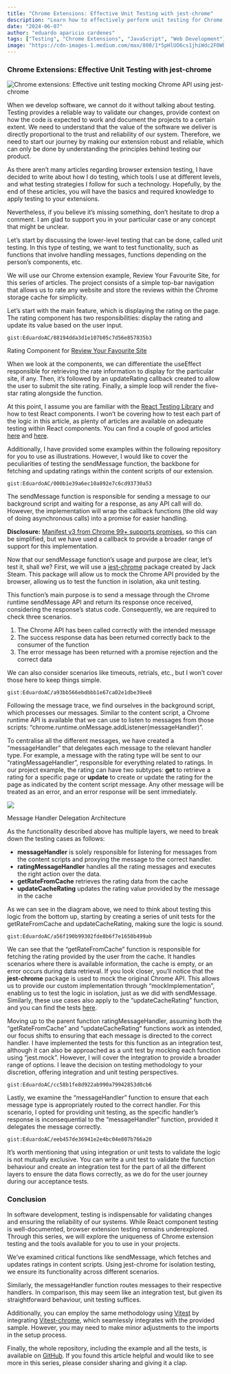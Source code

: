 ```yaml
---
title: "Chrome Extensions: Effective Unit Testing with jest-chrome"
description: "Learn how to effectively perform unit testing for Chrome extensions using jest-chrome."
date: "2024-06-07"
author: "eduardo aparicio cardenes"
tags: ["Testing", "Chrome Extensions", "JavaScript", "Web Development"]
image: "https://cdn-images-1.medium.com/max/800/1*5pHlUO6cs1jhiWdc2F0WbA.png"
---
```


### Chrome Extensions: Effective Unit Testing with jest-chrome

![Chrome extensions: Effective unit testing mocking Chrome API using jest-chrome](https://cdn-images-1.medium.com/max/800/1*5pHlUO6cs1jhiWdc2F0WbA.png)

When we develop software, we cannot do it without talking about testing. Testing provides a reliable way to validate our changes, provide context on how the code is expected to work and document the projects to a certain extent. We need to understand that the value of the software we deliver is directly proportional to the trust and reliability of our system. Therefore, we need to start our journey by making our extension robust and reliable, which can only be done by understanding the principles behind testing our product.

As there aren’t many articles regarding browser extension testing, I have decided to write about how I do testing, which tools I use at different levels, and what testing strategies I follow for such a technology. Hopefully, by the end of these articles, you will have the basics and required knowledge to apply testing to your extensions.

Nevertheless, if you believe it’s missing something, don’t hesitate to drop a comment. I am glad to support you in your particular case or any concept that might be unclear.

Let’s start by discussing the lower-level testing that can be done, called unit testing. In this type of testing, we want to test functionality, such as functions that involve handling messages, functions depending on the person’s components, etc.

We will use our Chrome extension example, Review Your Favourite Site, for this series of articles. The project consists of a simple top-bar navigation that allows us to rate any website and store the reviews within the Chrome storage cache for simplicity.

Let’s start with the main feature, which is displaying the rating on the page. The rating component has two responsibilities: display the rating and update its value based on the user input.

```gist:EduardoAC/88194dda3d1e107b05c7d56e857835b3```

Rating Component for [Review Your Favourite Site](https://github.com/EduardoAC/site-review-extension)

When we look at the components, we can differentiate the useEffect responsible for retrieving the rate information to display for the particular site, if any. Then, it’s followed by an updateRating callback created to allow the user to submit the site rating. Finally, a simple loop will render the five-star rating alongside the function.

At this point, I assume you are familiar with the [React Testing Library](https://testing-library.com/) and how to test React components. I won’t be covering how to test each part of the logic in this article, as plenty of articles are available on adequate testing within React components. You can find a couple of good articles [here](https://testing-library.com/docs/react-testing-library/example-intro) and [here](https://www.freecodecamp.org/news/write-unit-tests-using-react-testing-library/).

Additionally, I have provided some examples within the following repository for you to use as illustrations. However, I would like to cover the peculiarities of testing the sendMessage function, the backbone for fetching and updating ratings within the content scripts of our extension.

```gist:EduardoAC/000b1e39a6ec10a892e7c6cd93730a53```

The sendMessage function is responsible for sending a message to our background script and waiting for a response, as any API call will do. However, the implementation will wrap the callback functions (the old way of doing asynchronous calls) into a promise for easier handling.

**Disclosure:** [Manifest v3 from Chrome 99+ supports promises](https://developer.chrome.com/docs/extensions/reference/api/runtime#returns_11), so this can be simplified, but we have used a callback to provide a broader range of support for this implementation.

Now that our sendMessage function’s usage and purpose are clear, let’s test it, shall we? First, we will use a [jest-chrome](https://www.npmjs.com/package/jest-chrome) package created by Jack Steam. This package will allow us to mock the Chrome API provided by the browser, allowing us to test the function in isolation, aka unit testing.

This function’s main purpose is to send a message through the Chrome runtime sendMessage API and return its response once received, considering the response’s status code. Consequently, we are required to check three scenarios.

1.  The Chrome API has been called correctly with the intended message
2.  The success response data has been returned correctly back to the consumer of the function
3.  The error message has been returned with a promise rejection and the correct data

We can also consider scenarios like timeouts, retrials, etc., but I won’t cover those here to keep things simple.

```gist:EduardoAC/a93bb566ebdbbb1e67ca02e1dbe39ee8```

Following the message trace, we find ourselves in the background script, which processes our messages. Similar to the content script, a Chrome runtime API is available that we can use to listen to messages from those scripts: “chrome.runtime.onMessage.addListener(messageHandler)”.

To centralise all the different messages, we have created a “messageHandler” that delegates each message to the relevant handler type. For example, a message with the rating type will be sent to our “ratingMessageHandler”, responsible for everything related to ratings. In our project example, the rating can have two subtypes: **get** to retrieve a rating for a specific page or **update** to create or update the rating for the page as indicated by the content script message. Any other message will be treated as an error, and an error response will be sent immediately.

![](https://cdn-images-1.medium.com/max/800/1*5ED-Geg2-Q9h5SdUvSRFcw.png)

Message Handler Delegation Architecture

As the functionality described above has multiple layers, we need to break down the testing cases as follows:

*   **messageHandler** is solely responsible for listening for messages from the content scripts and proxying the message to the correct handler.
*   **ratingMessageHandler** handles all the rating messages and executes the right action over the data.
*   **getRateFromCache** retrieves the rating data from the cache
*   **updateCacheRating** updates the rating value provided by the message in the cache

As we can see in the diagram above, we need to think about testing this logic from the bottom up, starting by creating a series of unit tests for the getRateFromCache and updateCacheRating, making sure the logic is sound.

```gist:EduardoAC/a56f190b99302fde8b6f7e1650b499ab```

We can see that the “getRateFromCache” function is responsible for fetching the rating provided by the user from the cache. It handles scenarios where there is available information, the cache is empty, or an error occurs during data retrieval. If you look closer, you’ll notice that the **jest-chrome** package is used to mock the original Chrome API. This allows us to provide our custom implementation through “mockImplementation”, enabling us to test the logic in isolation, just as we did with sendMessage. Similarly, these use cases also apply to the “updateCacheRating” function, and you can find the tests [here](https://github.com/EduardoAC/site-review-extension/blob/master/src/serviceWorker/events/onMessageHandlers/updateCacheRating.test.ts).

Moving up to the parent function ratingMessageHandler, assuming both the “getRateFromCache” and “updateCacheRating” functions work as intended, our focus shifts to ensuring that each message is directed to the correct handler. I have implemented the tests for this function as an integration test, although it can also be approached as a unit test by mocking each function using “jest.mock”. However, I will cover the integration to provide a broader range of options. I leave the decision on testing methodology to your discretion, offering integration and unit testing perspectives.

```gist:EduardoAC/cc58b1fe8d922ab990a79942853d0cb6```

Lastly, we examine the “messageHandler” function to ensure that each message type is appropriately routed to the correct handler. For this scenario, I opted for providing unit testing, as the specific handler’s response is inconsequential to the “messageHandler” function, provided it delegates the message correctly.

```gist:EduardoAC/eeb457de36941e2e4bc04e807b766a20```

It’s worth mentioning that using integration or unit tests to validate the logic is not mutually exclusive. You can write a unit test to validate the function behaviour and create an integration test for the part of all the different layers to ensure the data flows correctly, as we do for the user journey during our acceptance tests.

### Conclusion

In software development, testing is indispensable for validating changes and ensuring the reliability of our systems. While React component testing is well-documented, browser extension testing remains underexplored. Through this series, we will explore the uniqueness of Chrome extension testing and the tools available for you to use in your projects.

We’ve examined critical functions like sendMessage, which fetches and updates ratings in content scripts. Using jest-chrome for isolation testing, we ensure its functionality across different scenarios.

Similarly, the messageHandler function routes messages to their respective handlers. In comparison, this may seem like an integration test, but given its straightforward behaviour, unit testing suffices.

Additionally, you can employ the same methodology using [Vitest](https://vitest.dev/) by integrating [Vitest-chrome](https://github.com/probil/vitest-chrome), which seamlessly integrates with the provided sample. However, you may need to make minor adjustments to the imports in the setup process.

Finally, the whole repository, including the example and all the tests, is available on [GitHub](https://github.com/EduardoAC/site-review-extension). If you found this article helpful and would like to see more in this series, please consider sharing and giving it a clap. 